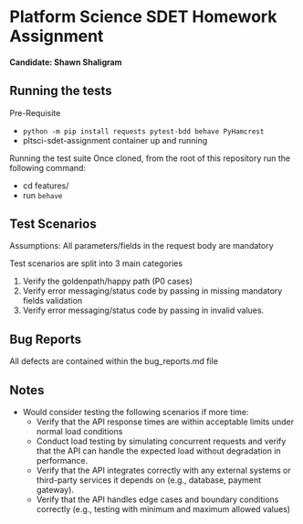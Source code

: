 # Platform Science SDET Homework Assignment

#### Candidate: Shawn Shaligram 

## Running the tests
Pre-Requisite
- `python -m pip install requests pytest-bdd behave PyHamcrest`
- pltsci-sdet-assignment container up and running

Running the test suite
Once cloned, from the root of this repository run the following command:
- cd features/
- run `behave`

## Test Scenarios

Assumptions: All parameters/fields in the request body are mandatory

Test scenarios are split into 3 main categories
1. Verify the goldenpath/happy path (P0 cases)
2. Verify error messaging/status code by passing in missing mandatory fields validation
3. Verify error messaging/status code by passing in invalid values.

## Bug Reports
All defects are contained within the bug_reports.md file

## Notes

- Would consider testing the following scenarios if more time:
   - Verify that the API response times are within acceptable limits under normal load conditions
   - Conduct load testing by simulating concurrent requests and verify that the API can handle the expected load without degradation in performance.
   - Verify that the API integrates correctly with any external systems or third-party services it depends on (e.g., database, payment gateway).
   - Verify that the API handles edge cases and boundary conditions correctly (e.g., testing with minimum and maximum allowed values)
